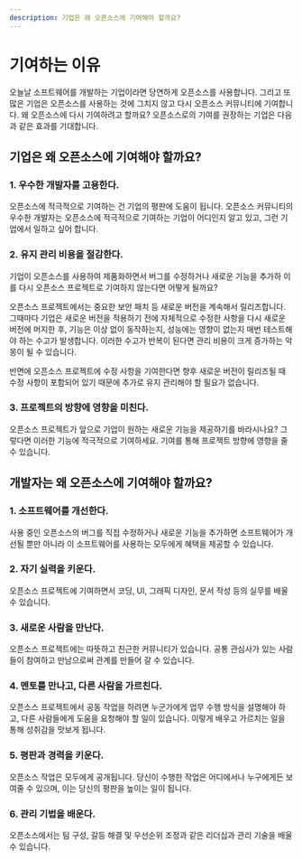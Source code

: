 ```yaml
---
description: 기업은 왜 오픈소스에 기여해야 할까요?
---
```


# 기여하는 이유

오늘날 소프트웨어를 개발하는 기업이라면 당연하게 오픈소스를 사용합니다. 그리고 또 많은 기업은 오픈소스를 사용하는 것에 그치지 않고 다시 오픈소스 커뮤니티에 기여합니다. 왜 오픈소스에 다시 기여하려고 할까요? 오픈소스로의 기여를 권장하는 기업은 다음과 같은 효과를 기대합니다. 

## 기업은 왜 오픈소스에 기여해야 할까요?

### 1. 우수한 개발자를 고용한다.

오픈소스에 적극적으로 기여하는 건 기업의 평판에 도움이 됩니다. 오픈소스 커뮤니티의 우수한 개발자는 오픈소스에 적극적으로 기여하는 기업이 어디인지 알고 있고, 그런 기업에서 일하고 싶어 합니다.

### 2. 유지 관리 비용을 절감한다.

기업이 오픈소스를 사용하여 제품화하면서 버그를 수정하거나 새로운 기능을 추가하 이를 다시 오픈소스 프로젝트로 기여하지 않는다면 어떻게 될까요? 

오픈소스 프로젝트에서는 중요한 보안 패치 등 새로운 버전을 계속해서 릴리즈합니다. 그때마다 기업은 새로운 버전을 적용하기 전에 자체적으로 수정한 사항을 다시 새로운 버전에 머지한 후, 기능은 이상 없이 동작하는지, 성능에는 영향이 없는지 매번 테스트해야 하는 수고가 발생합니다. 이러한 수고가 반복이 된다면 관리 비용이 크게 증가하는 악몽이 될 수 있습니다.

반면에 오픈소스 프로젝트에 수정 사항을 기여한다면 향후 새로운 버전이 릴리즈될 때 수정 사항이 포함되어 있기 때문에 추가로 유지 관리해야 할 필요가 없습니다.

### 3. 프로젝트의 방향에 영향을 미친다.

오픈소스 프로젝트가 앞으로 기업이 원하는 새로운 기능을 제공하기를 바라시나요? 그렇다면 이러한 기능에 적극적으로 기여하세요. 기여를 통해 프로젝트 방향에 영향을 줄 수 있습니다.

## 개발자는 왜 오픈소스에 기여해야 할까요?

### 1. 소프트웨어를 개선한다. 

사용 중인 오픈소스의 버그를 직접 수정하거나 새로운 기능을 추가하면 소프트웨어가 개선될 뿐만 아니라 이 소프트웨어를 사용하는 모두에게 혜택을 제공할 수 있습니다.

### 2. 자기 실력을 키운다. 

오픈소스 프로젝트에 기여하면서 코딩, UI, 그래픽 디자인, 문서 작성 등의 실무를  배울 수 있습니다.

### 3. 새로운 사람을 만난다. 

오픈소스 프로젝트에는 따뜻하고 친근한 커뮤니티가 있습니다. 공통 관심사가 있는 사람들이 참여하고 만남으로써 관계를 만들어 갈 수 있습니다.

### 4. 멘토를 만나고, 다른 사람을 가르친다. 

오픈소스 프로젝트에서 공동 작업을 하려면 누군가에게 업무 수행 방식을 설명해야 하고, 다른 사람들에게 도움을 요청해야 할 일이 있습니다. 이렇게 배우고 가르치는 일을 통해 성취감을 맛보게 됩니다.

### 5. 평판과 경력을 키운다. 

오픈소스 작업은 모두에게 공개됩니다. 당신이 수행한 작업은 어디에서나 누구에게든 보여줄 수 있으며, 이는 당신의 평판을 높이는 일이 됩니다.

### 6. 관리 기법을 배운다. 

오픈소스에서는 팀 구성, 갈등 해결 및 우선순위 조정과 같은 리더십과 관리 기술을 배울 수 있습니다. 

